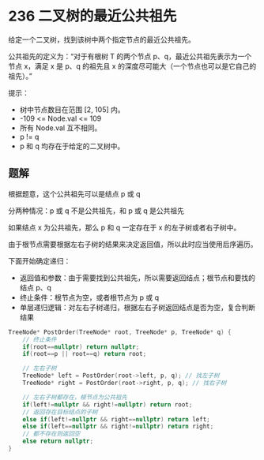 
# 236 二叉树的最近公共祖先

给定一个二叉树，找到该树中两个指定节点的最近公共祖先。

公共祖先的定义为：“对于有根树 T 的两个节点 p、q，最近公共祖先表示为一个节点 x，满足 x 是 p、q 的祖先且 x 的深度尽可能大（一个节点也可以是它自己的祖先）。”

提示：

- 树中节点数目在范围 [2, 105] 内。
- -109 <= Node.val <= 109
- 所有 Node.val 互不相同。
- p != q
- p 和 q 均存在于给定的二叉树中。

## 题解

根据题意，这个公共祖先可以是结点 p 或 q

分两种情况：p 或 q 不是公共祖先，和 p 或 q 是公共祖先

如果结点 x 为公共祖先，那么 p 和 q 一定存在于 x 的左子树或者右子树中。

由于根节点需要根据左右子树的结果来决定返回值，所以此时应当使用后序遍历。

下面开始确定递归：
- 返回值和参数：由于需要找到公共祖先，所以需要返回结点；根节点和要找的结点 p、q
- 终止条件：根节点为空，或者根节点为 p 或 q
- 单层递归逻辑：对左右子树递归，根据左右子树返回结点是否为空，复合判断结果

```cpp
TreeNode* PostOrder(TreeNode* root, TreeNode* p, TreeNode* q) {
    // 终止条件
    if(root==nullptr) return nullptr;
    if(root==p || root==q) return root;

    // 左右子树
    TreeNode* left = PostOrder(root->left, p, q); // 找左子树
    TreeNode* right = PostOrder(root->right, p, q); // 找右子树

    // 左右子树都存在，根节点为公共祖先
    if(left!=nullptr && right!=nullptr) return root;
    // 返回存在目标结点的子树
    else if(left!=nullptr && right==nullptr) return left;
    else if(left==nullptr && right!=nullptr) return right;
    // 都不存在则返回空
    else return nullptr;
}
```


